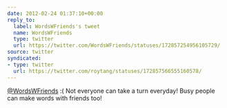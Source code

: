 ```yaml
---
date: 2012-02-24 01:37:10+00:00
reply_to:
  label: WordsWFriends's tweet
  name: WordsWFriends
  type: twitter
  url: https://twitter.com/WordsWFriends/statuses/172857254956105729/
source: twitter
syndicated:
- type: twitter
  url: https://twitter.com/roytang/statuses/172857566555160578/
---
```


[@WordsWFriends](https://twitter.com/WordsWFriends/) :( Not everyone can take a turn everyday! Busy people can make words with friends too!